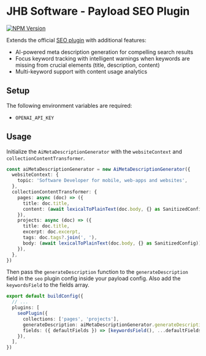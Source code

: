 # JHB Software - Payload SEO Plugin

[![NPM Version](https://img.shields.io/npm/v/%40jhb.software%2Fpayload-seo-plugin)](https://www.npmjs.com/package/@jhb.software/payload-seo-plugin)

Extends the official [SEO plugin](https://payloadcms.com/docs/plugins/seo) with additional features:

- AI-powered meta description generation for compelling search results
- Focus keyword tracking with intelligent warnings when keywords are missing from crucial elements (title, description, content)
- Multi-keyword support with content usage analytics

## Setup

The following environment variables are required:

- `OPENAI_API_KEY`

## Usage

Initialize the `AiMetaDescriptionGenerator` with the `websiteContext` and `collectionContentTransformer`.

```ts
const aiMetaDescriptionGenerator = new AiMetaDescriptionGenerator({
  websiteContext: {
    topic: 'Software Developer for mobile, web-apps and websites',
  },
  collectionContentTransformer: {
    pages: async (doc) => ({
      title: doc.title,
      content: (await lexicalToPlainText(doc.body, {} as SanitizedConfig)) ?? '',
    }),
    projects: async (doc) => ({
      title: doc.title,
      excerpt: doc.excerpt,
      tags: doc.tags?.join(', '),
      body: (await lexicalToPlainText(doc.body, {} as SanitizedConfig)) ?? '',
    }),
  },
})
```

Then pass the `generateDescription` function to the `generateDescription` field in the `seo` plugin config inside your payload config. Also add the `keywordsField` to the fields array.

```ts
export default buildConfig({
  // ...
  plugins: [
    seoPlugin({
      collections: ['pages', 'projects'],
      generateDescription: aiMetaDescriptionGenerator.generateDescription,
      fields: ({ defaultFields }) => [keywordsField(), ...defaultFields],
    }),
  ],
})
```
